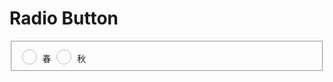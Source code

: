 # Radio Button

<fieldset>
  <label>
    <input type="radio" name="季节"/>
    春
  </label>
  <label>
    <input type="radio" name="季节"/>
    秋
  </label>
</fieldset>
<style>
  input[type="radio"] {
    -webkit-appearance: none;
    -moz-appearance: none;
    appearance: none;
    border-radius: 50%;
    width: 24px;
    height: 24px;
    border: 1px solid #B8B8C4;
    transition: 0.2s all linear;
    margin-right: 5px;
    position: relative;
    top: 4px;
  }
  input:hover {
    border: 1px solid #808090;
  }
  input[type="radio"]:checked {
    border: initial;
    background: #008DEF;
  }
  input[type="radio"]:checked::after {
    position: absolute;
    content: "";
    top: 6px;
    left: 6px;
    height: 12px;
    width: 12px;
    background: white;
    border-radius: 50%;
    box-shadow: 0 1px 3px rgba(0, 0, 0, 0.2);
  }
</style>
